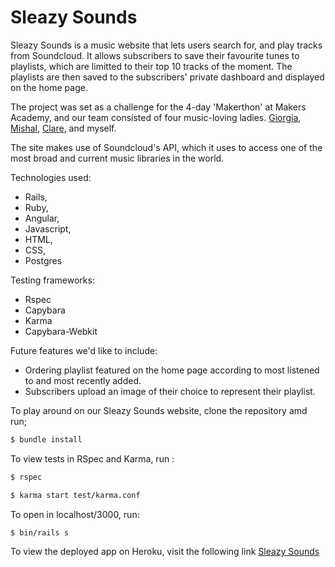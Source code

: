 # Sleazy Sounds

Sleazy Sounds is a music website that lets users search for, and play tracks from Soundcloud. It allows subscribers to save their favourite tunes to playlists, which are limitted to their top 10 tracks of the moment. The playlists are then saved to the subscribers' private dashboard and displayed on the home page.

The project was set as a challenge for the 4-day 'Makerthon' at Makers Academy, and our team consisted of four music-loving ladies.
[Giorgia](https://github.com/giorgia-amici), [Mishal](https://github.com/mishal1), [Clare](https://github.com/ctrembath), and myself.

The site makes use of Soundcloud's API, which it uses to access one of the most broad and current music libraries in the world.

Technologies used:
- Rails,
- Ruby,
- Angular,
- Javascript,
- HTML,
- CSS,
- Postgres 

Testing frameworks:
- Rspec
- Capybara
- Karma
- Capybara-Webkit

Future features we'd like to include:
- Ordering playlist featured on the home page according to most listened to and most recently added.
- Subscribers upload an image of their choice to represent their playlist.

To play around on our Sleazy Sounds website, clone the repository amd run;

```sh
$ bundle install
```

To view tests in RSpec and Karma, run :

```sh
$ rspec
```

```sh
$ karma start test/karma.conf
```

To open in localhost/3000, run:

```sh
$ bin/rails s
```

To view the deployed app on Heroku, visit the following link [Sleazy Sounds](https://sleazysounds.herokuapp.com)
